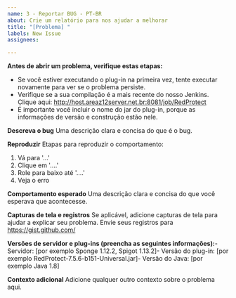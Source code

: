 ```yaml
---
name: 3 - Reportar BUG - PT-BR
about: Crie um relatório para nos ajudar a melhorar
title: "[Problema] "
labels: New Issue
assignees:

---
```


**Antes de abrir um problema, verifique estas etapas:**

* Se você estiver executando o plug-in na primeira vez, tente executar novamente para ver se o problema persiste.
* Verifique se a sua compilação é a mais recente do nosso Jenkins. Clique
  aqui: <http://host.areaz12server.net.br:8081/job/RedProtect>
* É importante você incluir o nome do jar do plug-in, porque as informações de versão e construção estão nele.

**Descreva o bug**
Uma descrição clara e concisa do que é o bug.

**Reproduzir**
Etapas para reproduzir o comportamento:

1. Vá para '...'
2. Clique em '....'
3. Role para baixo até '....'
4. Veja o erro

**Comportamento esperado**
Uma descrição clara e concisa do que você esperava que acontecesse.

**Capturas de tela e registros**
Se aplicável, adicione capturas de tela para ajudar a explicar seu problema. Envie seus registros
para https://gist.github.com/

**Versões de servidor e plug-ins (preencha as seguintes informações):**-
Servidor: [por exemplo Sponge 1.12.2, Spigot 1.13.2]- Versão do
plug-in: [por exemplo RedProtect-7.5.6-b151-Universal.jar]- Versão do Java: [por exemplo Java 1.8]

**Contexto adicional**
Adicione qualquer outro contexto sobre o problema aqui.
